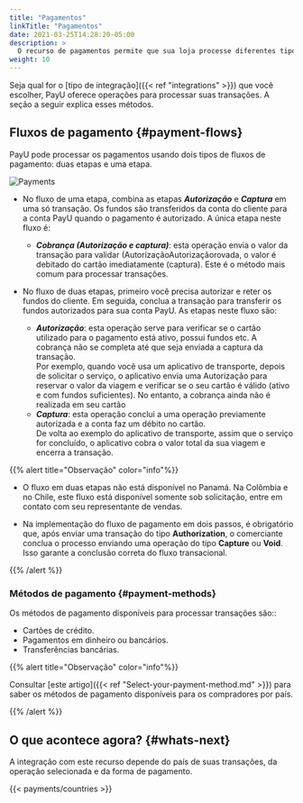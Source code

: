 ```yaml
---
title: "Pagamentos"
linkTitle: "Pagamentos"
date: 2021-03-25T14:28:20-05:00
description: >
  O recurso de pagamentos permite que sua loja processe diferentes tipos de transações com vários métodos de pagamento.
weight: 10
---
```


Seja qual for o [tipo de integração]({{< ref "integrations" >}}) que você escolher, PayU oferece operações para processar suas transações. A seção a seguir explica esses métodos.

## Fluxos de pagamento {#payment-flows}
PayU pode processar os pagamentos usando dois tipos de fluxos de pagamento: duas etapas e uma etapa.

![Payments](/assets/Payments/autorizacionycaptura-pt.png)

* No fluxo de uma etapa, combina as etapas _**Autorização**_ e _**Captura**_ em uma só transação. Os fundos são transferidos da conta do cliente para a conta PayU quando o pagamento é autorizado. A única etapa neste fluxo é:
  - _**Cobrança (Autorização e captura)**_: esta operação envia o valor da transação para validar (AutorizaçãoAutorizaçãorovada, o valor é debitado do cartão imediatamente (captura). Este é o método mais comum para processar transações.

* No fluxo de duas etapas, primeiro você precisa autorizar e reter os fundos do cliente. Em seguida, conclua a transação para transferir os fundos autorizados para sua conta PayU. As etapas neste fluxo são:
  - _**Autorização**_: esta operação serve para verificar se o cartão utilizado para o pagamento está ativo, possui fundos etc. A cobrança não se completa até que seja enviada a captura da transação. </br>
Por exemplo, quando você usa um aplicativo de transporte, depois de solicitar o serviço, o aplicativo envia uma Autorização para reservar o valor da viagem e verificar se o seu cartão é válido (ativo e com fundos suficientes). No entanto, a cobrança ainda não é realizada em seu cartão
  - _**Captura**_: esta operação conclui a uma operação previamente autorizada e a conta faz um débito no cartão.</br>
De volta ao exemplo do aplicativo de transporte, assim que o serviço for concluído, o aplicativo cobra o valor total da sua viagem e encerra a transação.

{{% alert title="Observação" color="info"%}}

* O fluxo em duas etapas não está disponível no Panamá. Na Colômbia e no Chile, este fluxo está disponível somente sob solicitação, entre em contato com seu representante de vendas.

* Na implementação do fluxo de pagamento em dois passos, é obrigatório que, após enviar uma transação do tipo **Authorization**, o comerciante conclua o processo enviando uma operação do tipo **Capture** ou **Void**. Isso garante a conclusão correta do fluxo transacional.

{{% /alert %}}

### Métodos de pagamento {#payment-methods}
Os métodos de pagamento disponíveis para processar transações são::

* Cartões de crédito.
* Pagamentos em dinheiro ou bancários.
* Transferências bancárias.

{{% alert title="Observação" color="info"%}}

Consultar [este artigo]({{< ref "Select-your-payment-method.md" >}}) para saber os métodos de pagamento disponíveis para os compradores por país.

{{% /alert %}}

## O que acontece agora? {#whats-next}
A integração com este recurso depende do país de suas transações, da operação selecionada e da forma de pagamento.

{{< payments/countries >}}
